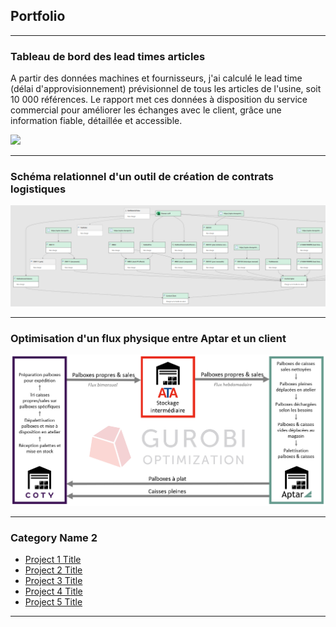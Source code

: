 ## Portfolio

---

### Tableau de bord des lead times articles

A partir des données machines et fournisseurs, j'ai calculé le lead time (délai d'approvisionnement) prévisionnel de tous les articles de l'usine, soit 10 000 références. 
Le rapport met ces données à disposition du service commercial pour améliorer les échanges avec le client, grâce une information fiable, détaillée et accessible.

<img src="images/LeadTimePBIDashboard.jpg?raw=true"/>

---

### Schéma relationnel d'un outil de création de contrats logistiques

<img src="images/PQDataFlow.png?raw=true"/>

---

### Optimisation d'un flux physique entre Aptar et un client

<img src="images/FluxCaissesCoty.png?raw=true"/>

---

### Category Name 2

- [Project 1 Title](http://example.com/)
- [Project 2 Title](http://example.com/)
- [Project 3 Title](http://example.com/)
- [Project 4 Title](http://example.com/)
- [Project 5 Title](http://example.com/)

---
